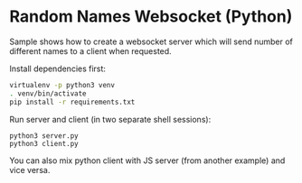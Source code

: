 # Random Names Websocket (Python)

Sample shows how to create a websocket server which will send number of
different names to a client when requested.

Install dependencies first:

```bash
virtualenv -p python3 venv
. venv/bin/activate
pip install -r requirements.txt
```

Run server and client (in two separate shell sessions):

```
python3 server.py
python3 client.py
```

You can also mix python client with JS server (from another example) and vice
versa.
